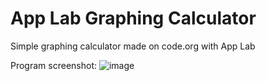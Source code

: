 # App Lab Graphing Calculator

Simple graphing calculator made on code.org with App Lab

Program screenshot:
![image](https://github.com/Azuirith/App-Lab-Graphing-Calculator/assets/91701046/a50f9aab-a122-40e4-9165-aacc89fdf259)

